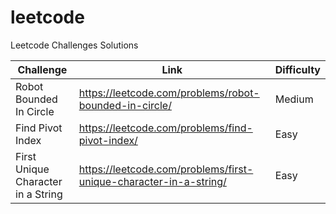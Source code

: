 # leetcode
Leetcode Challenges Solutions

|Challenge|Link|Difficulty|
|---------|----|----------|
|Robot Bounded In Circle|https://leetcode.com/problems/robot-bounded-in-circle/|Medium|
|Find Pivot Index|https://leetcode.com/problems/find-pivot-index/|Easy|
|First Unique Character in a String|https://leetcode.com/problems/first-unique-character-in-a-string/|Easy|
